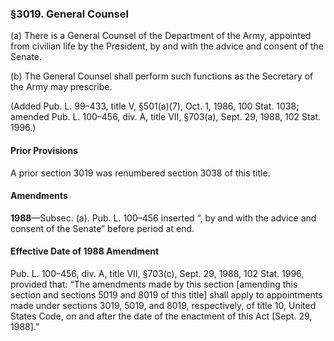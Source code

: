 ### §3019. General Counsel ###

(a) There is a General Counsel of the Department of the Army, appointed from civilian life by the President, by and with the advice and consent of the Senate.

(b) The General Counsel shall perform such functions as the Secretary of the Army may prescribe.

(Added Pub. L. 99–433, title V, §501(a)(7), Oct. 1, 1986, 100 Stat. 1038; amended Pub. L. 100–456, div. A, title VII, §703(a), Sept. 29, 1988, 102 Stat. 1996.)

#### Prior Provisions ####

A prior section 3019 was renumbered section 3038 of this title.

#### Amendments ####

**1988**—Subsec. (a). Pub. L. 100–456 inserted “, by and with the advice and consent of the Senate” before period at end.

#### Effective Date of 1988 Amendment ####

Pub. L. 100–456, div. A, title VII, §703(c), Sept. 29, 1988, 102 Stat. 1996, provided that: “The amendments made by this section [amending this section and sections 5019 and 8019 of this title] shall apply to appointments made under sections 3019, 5019, and 8019, respectively, of title 10, United States Code, on and after the date of the enactment of this Act [Sept. 29, 1988].”
